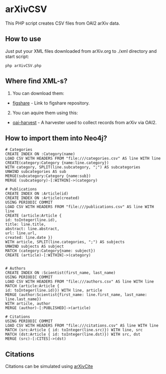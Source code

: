 # arXivCSV

This PHP script creates CSV files from OAI2 arXiv data.

## How to use
Just put your XML files downloaded from arXiv.org to ./xml directory and start script:
```
php arXivCSV.php
```

## Where find XML-s?
1. You can download them:
* [figshare](https://figshare.com/s/3378e00e2362f5ac5e4d) - Link to figshare repository.
2. You can aquire them using this:
* [oai-harvest](https://github.com/jacekmiecznikowski/oai-harvest) - A harvester used to collect records from arXiv via OAI2.


## How to import them into Neo4j?
```
# Categories
CREATE INDEX ON :Category(name)
LOAD CSV WITH HEADERS FROM "file:///categories.csv" AS line WITH line
CREATE(category:Category {name:line.category})
WITH category, SPLIT(line.subcategory, ";") AS subcategories
UNWIND subcategories AS sub
MERGE(subcategory:Category {name:sub})
MERGE (subcategory)-[:WITHIN]->(category)

# Publications
CREATE INDEX ON :Article(id)
CREATE INDEX ON :Article(created)
USING PERIODIC COMMIT
LOAD CSV WITH HEADERS FROM "file:///publications.csv" AS line WITH line
CREATE (article:Article { 
id: toInteger(line.id), 
title: line.title, 
abstract: line.abstract, 
url: line.url, 
created: line.date })
WITH article, SPLIT(line.categories, ";") AS subjects
UNWIND subjects AS subject
MATCH (category:Category{name: subject})
CREATE (article)-[:WITHIN]->(category)


# Authors
CREATE INDEX ON :Scientist(first_name, last_name)
USING PERIODIC COMMIT
LOAD CSV WITH HEADERS FROM "file:///authors.csv" AS line WITH line
MATCH (article:Article { 
id: toInteger(line.id)}) WITH line, article
MERGE (author:Scientist{first_name: line.first_name, last_name: line.last_name})
WITH article, author
MERGE (author)-[:PUBLISHED]->(article)

# Citations
USING PERIODIC COMMIT
LOAD CSV WITH HEADERS FROM "file:///citations.csv" AS line WITH line
MATCH (src:Article { id: toInteger(line.src)}) WITH line, src
MATCH (dst:Article { id: toInteger(line.dst)}) WITH src, dst
MERGE (src)-[:CITES]->(dst)
```

## Citations
Citations can be simulated using [arXivCite](https://github.com/jacekmiecznikowski/arxivCite)

